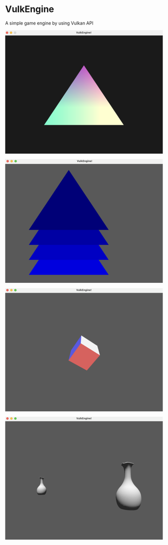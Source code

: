 # VulkEngine

A simple game engine by using Vulkan API

![1](./assets/1.png)

![2](./assets/2.png)

![3](./assets/3.png)

![4](./assets/4.png)
